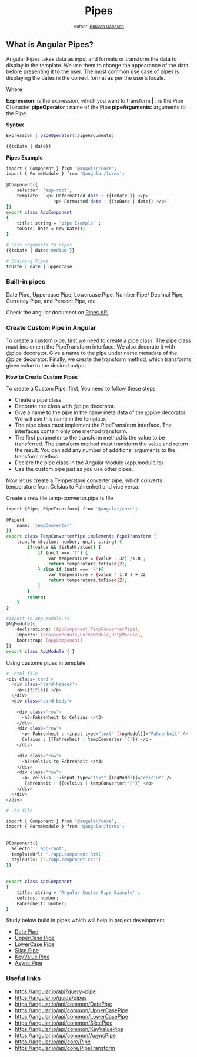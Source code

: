 <div align="center">
  <h1>Pipes</h1>
<sub>Author:
<a href="https://www.linkedin.com/in/bhuvanaganesan-l-2209047a" target="_blank">Bhuvan Ganesan</a><br>
</sub>
</div>

## What is Angular Pipes?
Angular Pipes takes data as input and formats or transform the data to display in the template. We use them to change the appearance of the data before presenting it to the user. The most common use case of pipes is displaying the dates in the correct format as per the user’s locale.

Where

**Expression**: is the expression, which you want to transform
**|** : is the Pipe Character
**pipeOperator** : name of the Pipe
**pipeArguments**: arguments to the Pipe

**Syntax**

```sh
Expression | pipeOperator[:pipeArguments]

{{toDate | date}}
```

**Pipes Example**

```sh
import { Component } from '@angular/core';
import { FormsModule } from '@angular/forms';
 
@Component({
    selector: 'app-root',
    template: `<p> Unformatted date : {{toDate }} </p>
                  <p> Formatted date : {{toDate | date}} </p>` 
}) 
export class AppComponent 
{ 
    title: string = 'pipe Example' ; 
    toDate: Date = new Date(); 
}

# Pass arguments to pipes
{{toDate | date:'medium'}}

# Chaining Pipes
toDate | date | uppercase
```

### Built-in pipes
Date Pipe, Uppercase Pipe, Lowercase Pipe, Number Pipe/ Decimal Pipe, Currency Pipe, and Percent Pipe, etc

Check the angular document on [Pipes API](https://angular.io/api?query=pipe)


### Create Custom Pipe in Angular

To create a custom pipe, first we need to create a pipe class. The pipe class must implement the PipeTransform interface. We also decorate it with @pipe decorator. Give a name to the pipe under name metadata of the @pipe decorator. Finally, we create the transform method, which transforms given value to the desired output

**How to Create Custom Pipes**

To create a Custom Pipe, first, You need to follow these steps

- Create a pipe class
- Decorate the class with @pipe decorator.
- Give a name to the pipe in the name meta data of the @pipe decorator. We will use this name in the template.
- The pipe class must implement the PipeTransform interface. The interfaces contain only one method transform.
- The first parameter to the transform method is the value to be transferred. The transform method must transform the value and return the result. You can add any number of additional arguments to the transform method.
- Declare the pipe class in the Angular Module (app.module.ts)
- Use the custom pipe just as you use other pipes.


Now let us create a Temperature converter pipe, which converts temperature from Celsius to Fahrenheit and vice versa.

Create a new file temp-convertor.pipe.ts file 

```sh
import {Pipe, PipeTransform} from '@angular/core';
 
@Pipe({
    name: 'tempConverter'
})
export class TempConverterPipe implements PipeTransform {
    transform(value: number, unit: string) {
        if(value && !isNaN(value)) {
            if (unit === 'C') {
                var temperature = (value - 32) /1.8 ;
                return temperature.toFixed(2);
            } else if (unit === 'F'){
                var temperature = (value * 1.8 ) + 32
                return temperature.toFixed(2);
            }
        }
        return;
    }
}

#Import in app.module.ts
@NgModule({
    declarations: [AppComponent,TempConverterPipe],
    imports: [BrowserModule,FormsModule,HttpModule],
    bootstrap: [AppComponent]
})
export class AppModule { }
```
Using custome pipes in template

```sh
# .html file
<div class='card'>
  <div class='card-header'>
    <p>{{title}} </p>
  </div>
  <div class="card-body">
 
    <div class="row">
      <h3>Fahrenheit to Celsius </h3>
    </div>
    <div class="row">
      <p> Fahrenheit : <input type="text" [(ngModel)]="Fahrenheit" /> 
      Celsius : {{Fahrenheit | tempConverter:'C'}} </p>
    </div>
 
    <div class="row">
      <h3>Celsius to Fahrenheit </h3>
    </div>
    <div class="row">
      <p> celsius : <input type="text" [(ngModel)]="celcius" /> 
       Fahrenheit : {{celcius | tempConverter:'F'}} </p>
    </div>
  </div>
</div>

# .ts file 

import { Component } from '@angular/core';
import { FormsModule } from '@angular/forms';
 
 
@Component({
  selector: 'app-root',
  templateUrl: './app.component.html',
  styleUrls: ['./app.component.css']
})
 
 
export class AppComponent
{
    title: string = 'Angular Custom Pipe Example' ;
    celcius: number;
    Fahrenheit: number;   
}

```
Study below build in pipes which will help in project development 
- [Date Pipe](https://angular.io/api/common/DatePipe)
- [UpperCase Pipe](https://angular.io/api/common/UpperCasePipe)
- [LowerCase Pipe](https://angular.io/api/common/LowerCasePipe)
- [Slice Pipe](https://angular.io/api/common/SlicePipe)
- [KeyValue Pipe](https://angular.io/api/common/KeyValuePipe)
- [Async Pipe](https://angular.io/api/common/AsyncPipe)




### Useful links
- https://angular.io/api?query=pipe
- https://angular.io/guide/pipes
- https://angular.io/api/common/DatePipe
- https://angular.io/api/common/UpperCasePipe
- https://angular.io/api/common/LowerCasePipe
- https://angular.io/api/common/SlicePipe
- https://angular.io/api/common/KeyValuePipe
- https://angular.io/api/common/AsyncPipe
- https://angular.io/api/core/Pipe
- https://angular.io/api/core/PipeTransform